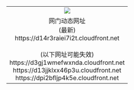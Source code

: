 ﻿<table>
  <tr></tr>
  <tr><td colspan=2 align=center><img src="https://d14r3raiei7i2t.cloudfront.net/Up/oGate.jpg" /></td></tr>
  <tr><td colspan=2 align=center>网门动态网址<br/>(最新)
<br>https://d14r3raiei7i2t.cloudfront.net
<br/><br/>(以下网址可能失效)
<br>https://d3gj1wmefwxnda.cloudfront.net
<br>https://d13jjklxx46p3u.cloudfront.net
<br>https://dpi2bfljp4k5e.cloudfront.net
    </td>
  </tr>
</table>
